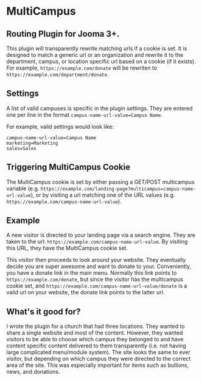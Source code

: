 MultiCampus
===========

Routing Plugin for Jooma 3+.
----------------------------

This plugin will transparently rewrite matching urls if a cookie is set. It is designed to match a generic url or an organization and rewrite it to the department, campus, or location specific url based on a cookie (if it exists). For example, `https://example.com/donate` will be rewriten to `https://example.com/department/donate`.

## Settings

A list of valid campuses is specific in the plugin settings. They are entered one per line in the format `campus-name-url-value=Campus Name`.

For example, valid settings would look like:

    campus-name-url-value=Campus Name
    marketing=Marketing
    sales=Sales

## Triggering MultiCampus Cookie

The MultiCampus cookie is set by either passing a GET/POST multicampus variable (e.g. `https://example.com/landing-page?multicampus=campus-name-url-value`), or by visiting a url matching one of the URL values (e.g. `https://example.com/campus-name-url-value`).

## Example

A new visitor is directed to your landing page via a search engine. They are taken to the url: `https://example.com/campus-name-url-value`. By visiting this URL, they have the MultiCampus cookie set. 

This visitor then proceeds to look around your website. They eventually decide you are super awesome and want to donate to your. Conveniently, you have a donate link in the main menu. Normally this link points to `https://example.com/donate`, but since the visitor has the multicampus cookie set, and `https://example.com/campus-name-url-value/donate` is a valid url on your website, the donate link points to the latter url. 

## What's it good for?

I wrote the plugin for a church that had three locations. They wanted to share a single website and most of the content. However, they wanted visitors to be able to choose which campus they belonged to and have content specific content delivered to them transparently (i.e. not having large complicated menu/module system). The site looks the same to ever visitor, but depending on which campus they were directed to the correct area of the site. This was especially important for items such as bullions, news, and donations. 
